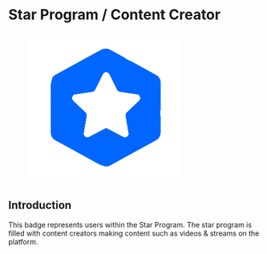 # Star Program / Content Creator

<figure><img src="../../../.gitbook/assets/StarCreator.png" alt=""><figcaption></figcaption></figure>

## Introduction

This badge represents users within the Star Program. The star program is filled with content creators making content such as videos & streams on the platform.
